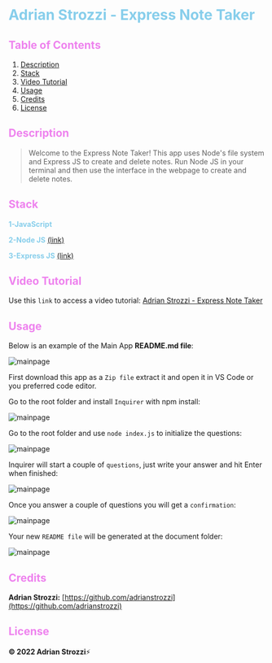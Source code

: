 # <span style="color:skyblue">**Adrian Strozzi - Express Note Taker**</span>

## <span style="color:violet">Table of Contents</span>

1. [Description](#Description)
2. [Stack](#Stack)
3. [Video Tutorial](#Video-Tutorial)
4. [Usage](#Usage)
5. [Credits](#Credits)
6. [License](#License)

## <span style="color:violet">Description</span>

> Welcome to the Express Note Taker! This app uses Node's file system and Express JS to create and delete notes. Run Node JS in your terminal and then use the interface in the webpage to create and delete notes.

## <span style="color:violet">Stack</span>

<span style="color:skyblue">**1-JavaScript**</span>

<span style="color:skyblue">**2-Node JS**</span> [(link)](https://nodejs.org/en/)

<span style="color:skyblue">**3-Express JS**</span> [(link)](https://expressjs.com/)

## <span style="color:violet">Video Tutorial</span>

Use this `link` to access a video tutorial: [Adrian Strozzi - Express Note Taker](https://drive.google.com/file/d/1jfGz8Xs4U8RkGF-7WY0VY_lAHDw_tWhm/view?usp=sharing)

## <span style="color:violet">Usage</span>

Below is an example of the Main App **README.md file**:

![mainpage](./images/readme.png)

First download this app as a `Zip file` extract it and open it in VS Code or you preferred code editor.

Go to the root folder and install `Inquirer` with npm install:

![mainpage](./images/npminstall.png)

Go to the root folder and use `node index.js` to initialize the questions:

![mainpage](./images/node.png)

Inquirer will start a couple of `questions`, just write your answer and hit Enter when finished:

![mainpage](./images/question.png)

Once you answer a couple of questions you will get a `confirmation`:

![mainpage](./images/confirmation.png)

Your new `README file` will be generated at the document folder:

![mainpage](./images/documentfolder.png)

## <span style="color:violet">Credits</span>

**Adrian Strozzi:** [https://github.com/adrianstrozzi](https://github.com/adrianstrozzi)

## <span style="color:violet">License</span>

**© 2022 Adrian Strozzi**:zap:
